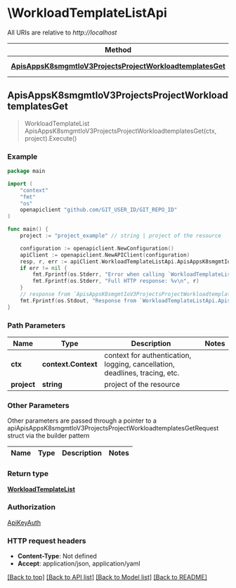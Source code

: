 # \WorkloadTemplateListApi

All URIs are relative to *http://localhost*

Method | HTTP request | Description
------------- | ------------- | -------------
[**ApisAppsK8smgmtIoV3ProjectsProjectWorkloadtemplatesGet**](WorkloadTemplateListApi.md#ApisAppsK8smgmtIoV3ProjectsProjectWorkloadtemplatesGet) | **Get** /apis/apps.k8smgmt.io/v3/projects/{project}/workloadtemplates | 



## ApisAppsK8smgmtIoV3ProjectsProjectWorkloadtemplatesGet

> WorkloadTemplateList ApisAppsK8smgmtIoV3ProjectsProjectWorkloadtemplatesGet(ctx, project).Execute()





### Example

```go
package main

import (
    "context"
    "fmt"
    "os"
    openapiclient "github.com/GIT_USER_ID/GIT_REPO_ID"
)

func main() {
    project := "project_example" // string | project of the resource

    configuration := openapiclient.NewConfiguration()
    apiClient := openapiclient.NewAPIClient(configuration)
    resp, r, err := apiClient.WorkloadTemplateListApi.ApisAppsK8smgmtIoV3ProjectsProjectWorkloadtemplatesGet(context.Background(), project).Execute()
    if err != nil {
        fmt.Fprintf(os.Stderr, "Error when calling `WorkloadTemplateListApi.ApisAppsK8smgmtIoV3ProjectsProjectWorkloadtemplatesGet``: %v\n", err)
        fmt.Fprintf(os.Stderr, "Full HTTP response: %v\n", r)
    }
    // response from `ApisAppsK8smgmtIoV3ProjectsProjectWorkloadtemplatesGet`: WorkloadTemplateList
    fmt.Fprintf(os.Stdout, "Response from `WorkloadTemplateListApi.ApisAppsK8smgmtIoV3ProjectsProjectWorkloadtemplatesGet`: %v\n", resp)
}
```

### Path Parameters


Name | Type | Description  | Notes
------------- | ------------- | ------------- | -------------
**ctx** | **context.Context** | context for authentication, logging, cancellation, deadlines, tracing, etc.
**project** | **string** | project of the resource | 

### Other Parameters

Other parameters are passed through a pointer to a apiApisAppsK8smgmtIoV3ProjectsProjectWorkloadtemplatesGetRequest struct via the builder pattern


Name | Type | Description  | Notes
------------- | ------------- | ------------- | -------------


### Return type

[**WorkloadTemplateList**](WorkloadTemplateList.md)

### Authorization

[ApiKeyAuth](../README.md#ApiKeyAuth)

### HTTP request headers

- **Content-Type**: Not defined
- **Accept**: application/json, application/yaml

[[Back to top]](#) [[Back to API list]](../README.md#documentation-for-api-endpoints)
[[Back to Model list]](../README.md#documentation-for-models)
[[Back to README]](../README.md)

